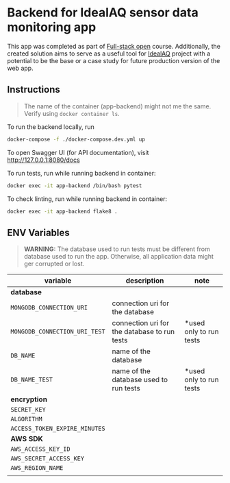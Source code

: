 # Backend for IdealAQ sensor data monitoring app
This app was completed as part of [Full-stack open](fullstackopen.com/en/) course. Additionally, the created solution aims to serve as a useful tool for [IdealAQ](https://idealaq.com/) project with a potential to be the base or a case study for future production version of the web app.

## Instructions
> The name of the container (app-backend) might not me the same. Verify using `docker container ls`.

To run the backend locally, run 
```bash
docker-compose -f ./docker-compose.dev.yml up
```
To open Swagger UI (for API documentation), visit http://127.0.0.1:8080/docs

To run tests, run while running backend in container: 
```bash
docker exec -it app-backend /bin/bash pytest
```

To check linting, run while running backend in container:
```bash
docker exec -it app-backend flake8 .
```

## ENV Variables
> **WARNING:** The database used to run tests must be different from database used to run the app. Otherwise, all application data might ger corrupted or lost. 

| variable                      | description                                  | note                     |
|-------------------------------|----------------------------------------------|--------------------------|
| **database**                  |                                              |                          |
| `MONGODB_CONNECTION_URI`      | connection uri for the database              |                          |
| `MONGODB_CONNECTION_URI_TEST` | connection uri for the database to run tests | \*used only to run tests |
| `DB_NAME`                     | name of the database                         |                          |
| `DB_NAME_TEST`                | name of the database used to run tests       | \*used only to run tests |
| **encryption**                |                                              |                          |
| `SECRET_KEY`                  |                                              |                          |
| `ALGORITHM`                   |                                              |                          |
| `ACCESS_TOKEN_EXPIRE_MINUTES` |                                              |                          |
| **AWS SDK**                   |                                              |                          |
| `AWS_ACCESS_KEY_ID`           |                                              |                          |
| `AWS_SECRET_ACCESS_KEY`       |                                              |                          |
| `AWS_REGION_NAME`             |                                              |                          |
|                               |                                              |                          |


